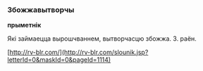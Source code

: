 ### Збожжавытворчы
**прыметнік**

Які займаецца вырошчваннем, вытворчасцю збожжа. З. раён.

<a rel="author">[http://rv-blr.com/](http://rv-blr.com/slounik.jsp?letterId=0&maskId=0&pageId=1114)</a>
